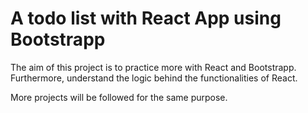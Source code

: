 # A todo list with React App using Bootstrapp

The aim of this project is to practice more with React and Bootstrapp. Furthermore, understand the logic behind the functionalities of React. 

More projects will be followed for the same purpose.
